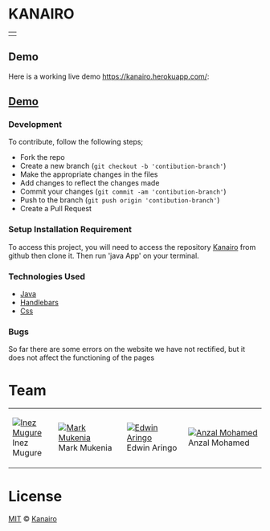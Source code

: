 # KANAIRO
<table>
<tr>
<td>

</td>
</tr>
</table>


## Demo
Here is a working live demo https://kanairo.herokuapp.com/: 


## [Demo](https://kanairo.herokuapp.com/)

### Development
To contribute, follow the following steps;

- Fork the repo
- Create a new branch (`git checkout -b 'contibution-branch'`)
- Make the appropriate changes in the files
- Add changes to reflect the changes made
- Commit your changes (`git commit -am 'contibution-branch'`)
- Push to the branch (`git push origin 'contibution-branch'`)
- Create a Pull Request



### Setup Installation Requirement
To access this project, you will need to access the repository [Kanairo](https://github.com/anzalmohamed/Kanairo) from github then clone it. Then run 'java App' on your terminal.

### Technologies Used
* [Java](https://sdkman.io/usage)
* [Handlebars](https://handlebarsjs.com/)
* [Css](https://www.w3schools.com/css/)


### Bugs
So far there are some errors on the website we have not rectified, but it does not affect the functioning of the pages

# Team
<table>

<tr>
<td>

[![Inez Mugure](https://avatars.githubusercontent.com/u/78411443?v=4)](https://github.com/Mugure-Inez)  
Inez Mugure
</td>


<td>

[ ![Mark Mukenia](https://avatars.githubusercontent.com/u/78529235?v=4)](https://github.com/Mukenia-Mark)
Mark Mukenia
</td>

<td>

[ ![Edwin Aringo](https://avatars.githubusercontent.com/u/78656141?v=4)](https://github.com/edwinaringo)
Edwin Aringo
</td>


<td>

[ ![Anzal Mohamed](https://avatars.githubusercontent.com/u/78472574?s=460&u=3fa34d96e8f7765088a722b284c4fc23b3716010&v=4)](https://github.com/anzalmohamed)
Anzal Mohamed
</td>
</tr>

</table>

# License
[MIT](https://choosealicense.com/licenses/mit/) © [Kanairo](https://github.com/anzalmohamed/Kanairo)